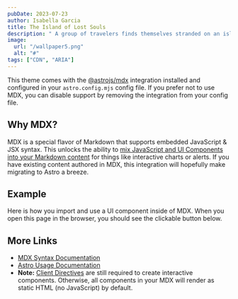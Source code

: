 ```yaml
---
pubDate: 2023-07-23
author: Isabella Garcia
title: The Island of Lost Souls
description: " A group of travelers finds themselves stranded on an island inhabited by mysterious creatures and haunted by the ghosts of its past inhabitants."
image:
  url: "/wallpaper5.png"
  alt: "#"
tags: ["CDN", "ARIA"]
---
```


This theme comes with the [@astrojs/mdx](https://docs.astro.build/en/guides/integrations-guide/mdx/) integration installed and configured in your `astro.config.mjs` config file. If you prefer not to use MDX, you can disable support by removing the integration from your config file.

## Why MDX?

MDX is a special flavor of Markdown that supports embedded JavaScript & JSX syntax. This unlocks the ability to [mix JavaScript and UI Components into your Markdown content](https://docs.astro.build/en/guides/markdown-content/#mdx-features) for things like interactive charts or alerts.
If you have existing content authored in MDX, this integration will hopefully make migrating to Astro a breeze.

## Example

Here is how you import and use a UI component inside of MDX.
When you open this page in the browser, you should see the clickable button below.

## More Links

- [MDX Syntax Documentation](https://mdxjs.com/docs/what-is-mdx)
- [Astro Usage Documentation](https://docs.astro.build/en/guides/markdown-content/#markdown-and-mdx-pages)
- **Note:** [Client Directives](https://docs.astro.build/en/reference/directives-reference/#client-directives) are still required to create interactive components. Otherwise, all components in your MDX will render as static HTML (no JavaScript) by default.

